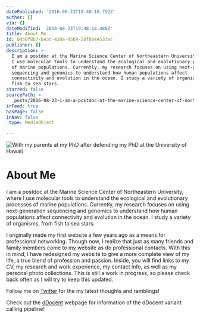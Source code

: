 ```yaml
---
datePublished: '2016-08-23T19:48:18.752Z'
author: []
via: {}
dateModified: '2016-08-23T19:48:18.480Z'
title: About Me
id: 08b0f8b7-b43c-428a-95b9-58f8844533ac
publisher: {}
description: >-
  I am a postdoc at the Marine Science Center of Northeastern University, where
  I use molecular tools to understand the ecological and evolutionary processes
  of marine populations. Currently, my research focuses on using next-generation
  sequencing and genomics to understand how human populations affect
  connectivity and evolution in the ocean. I study a variety of organisms, from
  fish to sea stars.
starred: false
sourcePath: >-
  _posts/2016-08-23-i-am-a-postdoc-at-the-marine-science-center-of-northeastern.md
inFeed: true
hasPage: false
inNav: false
_type: MediaObject

---
```

![With my parents at my PhD after defending my PhD at the University of Hawaii](https://the-grid-user-content.s3-us-west-2.amazonaws.com/84994c71-f59e-421e-90fa-5dd10b761198.jpg)

# About Me

I am a postdoc at the Marine Science Center of Northeastern University, where I use molecular tools to understand the ecological and evolutionary processes of marine populations. Currently, my research focuses on using next-generation sequencing and genomics to understand how human populations affect connectivity and evolution in the ocean. I study a variety of organisms, from fish to sea stars.

I originally made my first website a few years ago as a means for professional networking. Though now, I realize that just as many friends and family members come to my website as do professional contacts. With this in mind, I have redesigned my website to give a more complete view of my life, a true blend of profession and passion. Inside, you will find links to my CV, my research and work experience, my contact info, as well as my personal photo collections. This is still a work in progress, so please check back often as I will try to keep this updated.

Follow me on [Twitter][0] for the my latest thoughts and ramblings!

Check out the [dDocent][1] webpage for information of the dDocent variant calling pipeline!

[0]: https://twitter.com/JonPuritz
[1]: http://ddocent.wordpress.com/